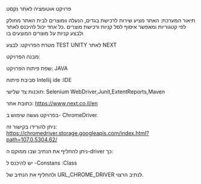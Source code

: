 פרויקט אוטומציה לאתר נקסט

תיאור המערכת: האתר מציע שירות לרכישת בגדים, הנעלה וומוצרים לבית
האתר מחולק לפי קטגוריות ומאפשר איסוף לסל קניות ורכישת מוצרים
.כל אחד יכול להיכנס לאתר ולבצע קניות על מוצרים המוצעים בו

מטרת הפרויקט: לבצע TEST UNITY לאתר NEXT

מבנה הפרויקט: 

שפת פיתוח הפרויקט: JAVA

סביבת פיתוח Intellij ide :IDE

תוכנות צד שלישי: Selenium WebDriver,Junit,ExtentReports,Maven

כתובת אתר: https://www.next.co.il/en

בפרויקט נעשה שימוש ב- ChromeDriver.

ניתן להורידו בקישור זה: https://chromedriver.storage.googleapis.com/index.html?path=107.0.5304.62/ 

ניתן להחליף את הנתיב שבו ממוקם ה-driver כך:

יש להיכנס ל
-Constans :Class

ולהחליף את הנתיב של URL_CHROME_DRIVER לנתיב הרצוי.
